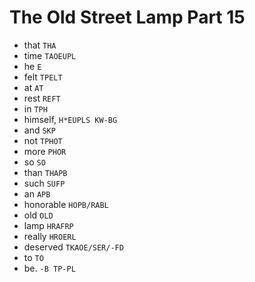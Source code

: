 # The Old Street Lamp Part 15

* that `THA`
* time `TAOEUPL`
* he `E`
* felt `TPELT`
* at `AT`
* rest `REFT`
* in `TPH`
* himself, `H*EUPLS KW-BG`
* and `SKP`
* not `TPHOT`
* more `PHOR`
* so `SO`
* than `THAPB`
* such `SUFP`
* an `APB`
* honorable `HOPB/RABL`
* old `OLD`
* lamp `HRAFRP`
* really `HROERL`
* deserved `TKAOE/SER/-FD`
* to `TO`
* be. `-B TP-PL`
